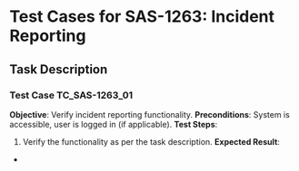 # Test Cases for SAS-1263: Incident Reporting

## Task Description


### Test Case TC_SAS-1263_01
**Objective**: Verify incident reporting functionality.
**Preconditions**: System is accessible, user is logged in (if applicable).
**Test Steps**:
1. Verify the functionality as per the task description.
**Expected Result**:
- 

